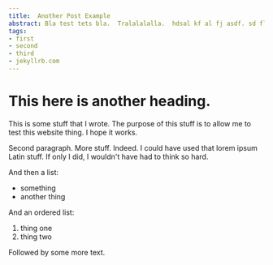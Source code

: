 ```yaml
---
title:  Another Post Example
abstract: Bla test tets bla.  Tralalalalla.  hdsal kf al fj asdf. sd fl asjkdfhafhs.
tags:
- first
- second
- third
- jekyllrb.com
---
```

# This here is another heading.

This is some stuff that I wrote.  The purpose of this stuff is to allow me to test this website thing.  I hope it works.

Second paragraph.  More stuff.  Indeed.  I could have used that lorem ipsum Latin stuff.  If only I did, I wouldn't have had to think so hard.

And then a list:
- something
- another thing

And an ordered list:
1. thing one
2. thing two

Followed by some more text.
